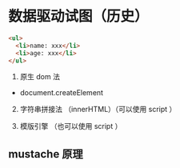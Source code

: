 # 数据驱动试图（历史）

```html
<ul>
  <li>name: xxx</li>
  <li>age: xxx</li>
</ul>
```

1. 原生 dom 法

- document.createElement

2. 字符串拼接法 （innerHTML）（可以使用 script ）

3. 模版引擎 （也可以使用 script ） 


## mustache 原理
